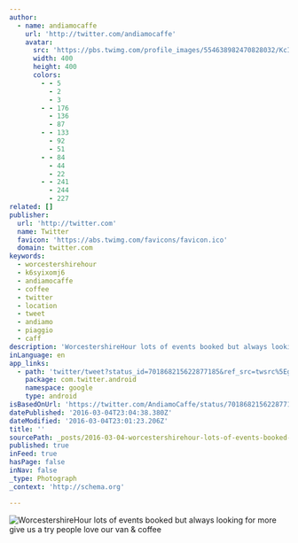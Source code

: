 ```yaml
---
author:
  - name: andiamocaffe
    url: 'http://twitter.com/andiamocaffe'
    avatar:
      src: 'https://pbs.twimg.com/profile_images/554638982470828032/KcII1aA-_400x400.jpeg'
      width: 400
      height: 400
      colors:
        - - 5
          - 2
          - 3
        - - 176
          - 136
          - 87
        - - 133
          - 92
          - 51
        - - 84
          - 44
          - 22
        - - 241
          - 244
          - 227
related: []
publisher:
  url: 'http://twitter.com'
  name: Twitter
  favicon: 'https://abs.twimg.com/favicons/favicon.ico'
  domain: twitter.com
keywords:
  - worcestershirehour
  - k6syixomj6
  - andiamocaffe
  - coffee
  - twitter
  - location
  - tweet
  - andiamo
  - piaggio
  - caff
description: 'WorcestershireHour lots of events booked but always looking for more give us a try people love our van & coffee'
inLanguage: en
app_links:
  - path: 'twitter/tweet?status_id=701868215622877185&ref_src=twsrc%5Egoogle%7Ctwcamp%5Eandroidseo%7Ctwgr%5Estatus%7Ctwterm%5E701868215622877185'
    package: com.twitter.android
    namespace: google
    type: android
isBasedOnUrl: 'https://twitter.com/AndiamoCaffe/status/701868215622877185'
datePublished: '2016-03-04T23:04:38.380Z'
dateModified: '2016-03-04T23:01:23.206Z'
title: ''
sourcePath: _posts/2016-03-04-worcestershirehour-lots-of-events-booked-but-always-looking.md
published: true
inFeed: true
hasPage: false
inNav: false
_type: Photograph
_context: 'http://schema.org'

---
```

![WorcestershireHour lots of events booked but always looking for more give us a try people love our van & coffee](https://pbs.twimg.com/media/Cb2JZ8gW8AAQaqp.jpg:large)